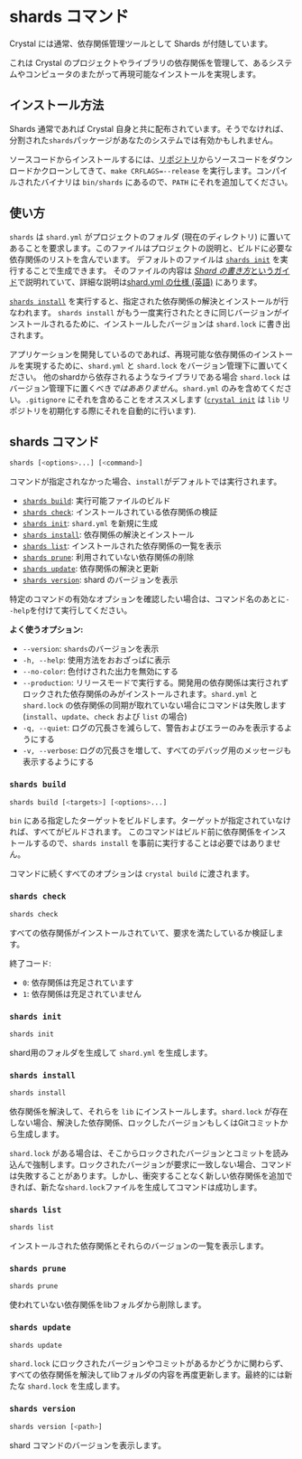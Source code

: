 # shards コマンド

Crystal には通常、依存関係管理ツールとして Shards が付随しています。

これは Crystal のプロジェクトやライブラリの依存関係を管理して、あるシステムやコンピュータのまたがって再現可能なインストールを実現します。

## インストール方法

Shards 通常であれば Crystal 自身と共に配布されています。そうでなければ、分割された`shards`パッケージがあなたのシステムでは有効かもしれません。

ソースコードからインストールするには、[リポジトリ](https://github.com/crystal-lang/shards)からソースコードをダウンロードかクローンしてきて、`make CRFLAGS=--release` を実行します。コンパイルされたバイナリは `bin/shards` にあるので、`PATH` にそれを追加してください。

## 使い方

`shards` は `shard.yml` がプロジェクトのフォルダ (現在のディレクトリ) に置いてあることを要求します。このファイルはプロジェクトの説明と、ビルドに必要な依存関係のリストを含んでいます。
デフォルトのファイルは [`shards init`](#shards-install) を実行することで生成できます。
そのファイルの内容は [*Shard の書き方*というガイド](../guides/writing_shards.md)で説明れていて、詳細な説明は[shard.yml の仕様 (英語)](https://github.com/crystal-lang/shards/blob/master/docs/shard.yml.adoc) にあります。

[`shards install`](#shards-install) を実行すると、指定された依存関係の解決とインストールが行なわれます。
`shards install` がもう一度実行されたときに同じバージョンがインストールされるために、インストールしたバージョンは `shard.lock` に書き出されます。

アプリケーションを開発しているのであれば、再現可能な依存関係のインストールを実現するために、`shard.yml` と `shard.lock` をバージョン管理下に置いてください。
他のshardから依存されるようなライブラリである場合 `shard.lock` はバージョン管理下に置くべき*ではあありません*。`shard.yml` のみを含めてください。`.gitignore` にそれを含めることをオススメします ([`crystal init`](../using_the_compiler/README.md#crystal-init) は `lib` リポジトリを初期化する際にそれを自動的に行います).

## shards コマンド

```bash
shards [<options>...] [<command>]
```

コマンドが指定されなかった場合、`install`がデフォルトでは実行されます。

* [`shards build`](#shards-build): 実行可能ファイルのビルド
* [`shards check`](#shards-check): インストールされている依存関係の検証
* [`shards init`](#shards-init): `shard.yml` を新規に生成
* [`shards install`](#shards-install): 依存関係の解決とインストール
* [`shards list`](#shards-list): インストールされた依存関係の一覧を表示
* [`shards prune`](#shards-prune): 利用されていない依存関係の削除
* [`shards update`](#shards-update): 依存関係の解決と更新
* [`shards version`](#shards-version): shard のバージョンを表示

特定のコマンドの有効なオプションを確認したい場合は、コマンド名のあとに`--help`を付けて実行してください。

**よく使うオプション:**

* `--version`: `shards`のバージョンを表示
* `-h, --help`: 使用方法をおおざっぱに表示
* `--no-color`: 色付けされた出力を無効にする
* `--production`: リリースモードで実行する。開発用の依存関係は実行されずロックされた依存関係のみがインストールされます。`shard.yml` と `shard.lock` の依存関係の同期が取れていない場合にコマンドは失敗します (`install`、`update`、`check` および `list` の場合)
* `-q, --quiet`: ログの冗長さを減らして、警告およびエラーのみを表示するようにする
* `-v, --verbose`: ログの冗長さを増して、すべてのデバッグ用のメッセージも表示するようにする

### `shards build`

```bash
shards build [<targets>] [<options>...]
```

`bin` にある指定したターゲットをビルドします。ターゲットが指定されていなければ、すべてがビルドされます。
このコマンドはビルド前に依存関係をインストールするので、`shards install` を事前に実行することは必要ではありません。

コマンドに続くすべてのオプションは `crystal build` に渡されます。

### `shards check`

```bash
shards check
```

すべての依存関係がインストールされていて、要求を満たしているか検証します。

終了コード:

* `0`: 依存関係は充足されています
* `1`: 依存関係は充足されていません

### `shards init`

```bash
shards init
```

shard用のフォルダを生成して `shard.yml` を生成します。

### `shards install`

```bash
shards install
```

依存関係を解決して、それらを `lib` にインストールします。`shard.lock` が存在しない場合、解決した依存関係、ロックしたバージョンもしくはGitコミットから生成します。

`shard.lock` がある場合は、そこからロックされたバージョンとコミットを読み込んで強制します。ロックされたバージョンが要求に一致しない場合、コマンドは失敗することがあります。しかし、衝突することなく新しい依存関係を追加できれば、新たな`shard.lock`ファイルを生成してコマンドは成功します。

### `shards list`

```bash
shards list
```

インストールされた依存関係とそれらのバージョンの一覧を表示します。

### `shards prune`

```bash
shards prune
```

使われていない依存関係をlibフォルダから削除します。

### `shards update`

```bash
shards update
```

`shard.lock` にロックされたバージョンやコミットがあるかどうかに関わらず、すべての依存関係を解決してlibフォルダの内容を再度更新します。最終的には新たな `shard.lock` を生成します。

### `shards version`

```bash
shards version [<path>]
```

shard コマンドのバージョンを表示します。

